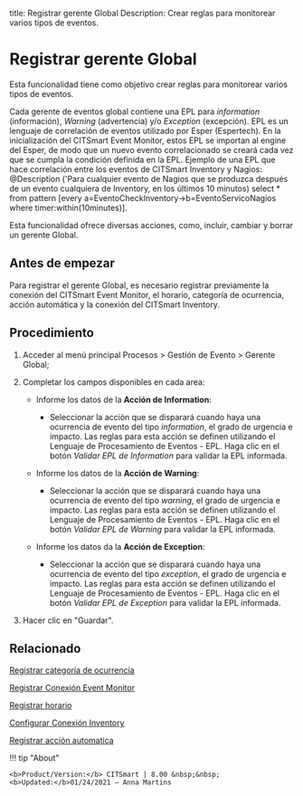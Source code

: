 title: Registrar gerente Global
Description: Crear reglas para monitorear varios tipos de eventos.
# Registrar gerente Global

Esta funcionalidad tiene como objetivo crear reglas para monitorear varios tipos
de eventos.

Cada gerente de eventos global contiene una EPL para *information* (información),
*Warning* (advertencia) y/o *Exception* (excepción). EPL es un lenguaje de
correlación de eventos utilizado por Esper (Espertech). En la inicialización del
CITSmart Event Monitor, estos EPL se importan al engine del Esper, de modo que
un nuevo evento correlacionado se creará cada vez que se cumpla la condición
definida en la EPL. Ejemplo de una EPL que hace correlación entre los eventos de
CITSmart Inventory y Nagios: \@Description ('Para cualquier evento de Nagios que
se produzca después de un evento cualquiera de Inventory, en los últimos 10
minutos) select \* from pattern [every
a=EventoCheckInventory-\>b=EventoServicoNagios where timer:within(10minutes)].

Esta funcionalidad ofrece diversas acciones, como, incluir, cambiar y borrar un
gerente Global.

Antes de empezar
--------------------

Para registrar el gerente Global, es necesario registrar previamente la conexión
del CITSmart Event Monitor, el horario, categoría de ocurrencia, acción
automática y la conexión del CITSmart Inventory.

Procedimiento
-----------------

1.  Acceder al menú principal Procesos \> Gestión de Evento \> Gerente Global;

2.  Completar los campos disponibles en cada area:

    -  Informe los datos de la **Acción de Information**:

        -  Seleccionar la acción que se disparará cuando haya una ocurrencia de
           evento del tipo *information*, el grado de urgencia e impacto. Las reglas
           para esta acción se definen utilizando el Lenguaje de Procesamiento de
           Eventos - EPL. Haga clic en el botón *Validar EPL de Information* para
           validar la EPL informada.  

    -   Informe los datos de la **Acción de Warning**:  

        -  Seleccionar la acción que se disparará cuando haya una ocurrencia de
           evento del tipo *warning*, el grado de urgencia e impacto. Las reglas para
           esta acción se definen utilizando el Lenguaje de Procesamiento de
           Eventos - EPL. Haga clic en el botón *Validar EPL de Warning* para
           validar la EPL informada.   

    -   Informe los datos da la **Acción de Exception**:

        -  Seleccionar la acción que se disparará cuando haya una ocurrencia de
           evento del tipo *exception*, el grado de urgencia e impacto. Las reglas
           para esta acción se definen utilizando el Lenguaje de Procesamiento de
           Eventos - EPL. Haga clic en el botón *Validar EPL de Exception* para
           validar la EPL informada.   

3.  Hacer clic en "Guardar".


Relacionado
-----------

[Registrar categoría de ocurrencia](/es-es/citsmart-platform-8/processes/event/configuration/register-occurence-category.html)

[Registrar Conexión Event Monitor](/es-es/citsmart-platform-8/processes/event/configuration/register-event-monitor-connection.html)

[Registrar horario](/es-es/citsmart-platform-8/processes/event/configuration/register-time.html)

[Configurar Conexión Inventory](/es-es/citsmart-platform-8/processes/event/configuration/set-inventory-connection.html)

[Registrar acción automatica](/es-es/citsmart-platform-8/additional-features/automation-of-operation/configuration/register-automatic-action.html)


!!! tip "About"

    <b>Product/Version:</b> CITSmart | 8.00 &nbsp;&nbsp;
    <b>Updated:</b>01/24/2021 – Anna Martins
 
